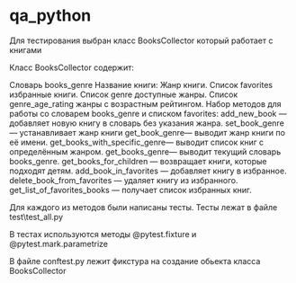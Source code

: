 # qa_python

Для тестирования выбран класс BooksCollector который работает с книгами

Класс BooksCollector содержит:

Словарь books_genre Название книги: Жанр книги.
Список favorites избранные книги.
Список genre доступные жанры.
Список genre_age_rating жанры с возрастным рейтингом.
Набор методов для работы со словарем books_genre и списком favorites:
add_new_book — добавляет новую книгу в словарь без указания жанра.
set_book_genre — устанавливает жанр книги
get_book_genre— выводит жанр книги по её имени.
get_books_with_specific_genre— выводит список книг с определённым жанром.
get_books_genre— выводит текущий словарь books_genre.
get_books_for_children — возвращает книги, которые подходят детям.
add_book_in_favorites — добавляет книгу в избранное.
delete_book_from_favorites — удаляет книгу из избранного.
get_list_of_favorites_books — получает список избранных книг.

Для каждого из методов были написаны тесты. Тесты лежат в файле test\test_all.py

В тестах используются методы @pytest.fixture и @pytest.mark.parametrize

В файле conftest.py лежит фикстура на создание обьекта класса BooksCollector
